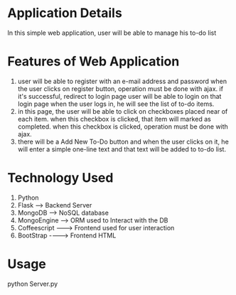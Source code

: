 Application Details
===================
In this simple web application, user will be able to manage his to-do list

Features of Web Application
============================
1. user will be able to register with an e-mail address and password
    when the user clicks on register button, operation must be done with ajax.
    if it's successful, redirect to login page
    user will be able to login on that login page
    when the user logs in, he will see the list of to-do items.
2. in this page, the user will be able to click on checkboxes placed near of each item.
    when this checkbox is clicked, that item will marked as completed. 
    when this checkbox is clicked, operation must be done with ajax.
3. there will be a Add New To-Do button and when the user clicks on it, he will enter a simple one-line text and that text will be added to to-do list.

Technology Used
===============
1. Python
2. Flask --> Backend Server
2. MongoDB --> NoSQL database
3. MongoEngine --> ORM used to Interact with the DB
4. Coffeescript ---> Frontend used for user interaction
5. BootStrap ----> Frontend HTML

Usage
=====
python Server.py